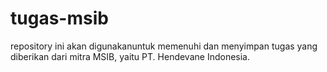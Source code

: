 # tugas-msib
repository ini akan digunakanuntuk memenuhi dan menyimpan tugas yang diberikan dari mitra MSIB, yaitu PT. Hendevane Indonesia.
